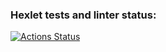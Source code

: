 ### Hexlet tests and linter status:
[![Actions Status](https://github.com/w1nson007/qa-engineer-project-84/workflows/hexlet-check/badge.svg)](https://github.com/w1nson007/qa-engineer-project-84/actions)